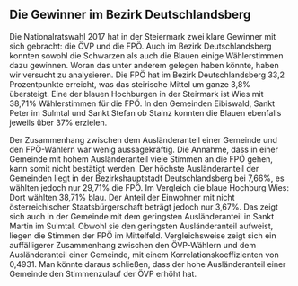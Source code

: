 ## Die Gewinner im Bezirk Deutschlandsberg

Die Nationalratswahl 2017 hat in der Steiermark zwei klare Gewinner mit sich gebracht: die ÖVP und die FPÖ. Auch im Bezirk Deutschlandsberg konnten sowohl die Schwarzen
als auch die Blauen einige Wählerstimmen dazu gewinnen. Woran das unter anderem gelegen haben könnte, haben wir versucht zu analysieren.
Die FPÖ hat im Bezirk Deutschlandsberg 33,2 Prozentpunkte erreicht,
was das steirische Mittel um ganze 3,8% übersteigt. Eine der blauen Hochburgen in der Steirmark ist Wies mit 38,71% Wählerstimmen
für die FPÖ. In den Gemeinden Eibiswald,
Sankt Peter im Sulmtal und Sankt Stefan ob Stainz konnten die Blauen ebenfalls jeweils über 37% erzielen.

Der Zusammenhang zwischen dem Ausländeranteil einer Gemeinde und den FPÖ-Wählern war wenig aussagekräftig.
Die Annahme, dass in einer Gemeinde mit hohem Ausländeranteil viele Stimmen an die FPÖ gehen, kann somit nicht bestätigt werden.
Der höchste Ausländeranteil der Gemeinden liegt in der Bezirkshauptstadt Deutschlandsberg bei 7,66%, es wählten jedoch nur 29,71% die FPÖ.
Im Vergleich die blaue Hochburg Wies: Dort wählten 38,71% blau. Der Anteil der Einwohner mit nicht österreichischer Staatsbürgerschaft
beträgt jedoch nur 3,67%. Das zeigt sich auch in der Gemeinde mit dem geringsten Ausländeranteil in Sankt Martin im Sulmtal.
Obwohl sie den geringsten Ausländeranteil aufweist, liegen die Stimmen der FPÖ im Mittelfeld. Vergleichsweise
zeigt sich ein auffälligerer Zusammenhang zwischen den ÖVP-Wählern und dem Ausländeranteil einer Gemeinde, mit einem Korrelationskoeffizienten von
0,4931.
Man könnte daraus schließen, dass der hohe Ausländeranteil einer Gemeinde den Stimmenzulauf der ÖVP erhöht hat.
